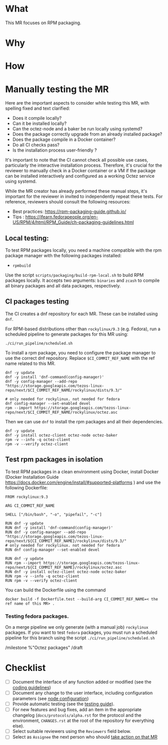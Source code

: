 <!--
Thank you for taking the time to contributing to the Tezos project!

Make sure to read our Contributing guide (https://tezos.gitlab.io/developer/contributing.html) and the Merge process description (https://tezos.gitlab.io/developer/merge_team.html). -->

# What

This MR focuses on RPM packaging.


<!-- Explain what your MR does without going into details. -->

# Why

<!-- Explain the motivation for your work. -->

# How

<!-- Explain how your MR achieves what it says it does and why it is a good way. -->
<!-- Discuss possible side-effects and other solutions you have considered. -->

# Manually testing the MR

Here are the important aspects to consider while testing this MR, with spelling
fixed and text clarified:

- Does it compile locally?
- Can it be installed locally?
- Can the octez-node and a baker be run locally using systemd?
- Does the package correctly upgrade from an already installed package?
- Does the package compile in a Docker container?
- Do all CI checks pass?
- Is the installation process user-friendly ?

It's important to note that the CI cannot check all possible use cases,
particularly the interactive installation process. Therefore, it's crucial for
the reviewer to manually check in a Docker container or a VM if the package can
be installed interactively and configured as a working Octez service using
systemd.

While the MR creator has already performed these manual steps, it's important for the
reviewer in invited to independently repeat these tests. For reference,
reviewers should consult the following resources:

- Best practices: https://rpm-packaging-guide.github.io/
- Tips : https://jfearn.fedorapeople.org/en-US/RPM/4/html/RPM_Guide/ch-packaging-guidelines.html

## Local testing:

To test RPM packages locally, you need a machine compatible with the rpm
package manager with the following packages installed:

- `rpmbuild`

Use the script `scripts/packaging/build-rpm-local.sh` to build RPM packages
locally. It accepts two arguments: `binaries` and `zcash` to compile all binary
packages and all data packages, respectively.

## CI packages testing

The CI creates a dnf repository for each MR. These can be installed using `dnf`.

For RPM-based distributions other than `rockylinux/9.3` (e.g. Fedora), run a
scheduled pipeline to generate packages for this MR using:

```
./ci/run_pipeline/scheduled.sh
```

To install a rpm package, you need to configure the package manager to use the
correct dnf repository. Replace `$CI_COMMIT_REF_NAME` with the ref name related
to this MR.

```
dnf -y update
dnf -y install 'dnf-command(config-manager)'
dnf -y config-manager --add-repo "https://storage.googleapis.com/tezos-linux-repo/next/$CI_COMMIT_REF_NAME/rockylinux/dists/9.3/"

# only needed for rockylinux. not needed for fedora
dnf config-manager --set-enabled devel
rpm --import https://storage.googleapis.com/tezos-linux-repo/next/$CI_COMMIT_REF_NAME/rockylinux/octez.asc
```

Then we can use `dnf` to install the rpm packages and all their dependencies.

```
dnf -y update
dnf -y install octez-client octez-node octez-baker
rpm -v --info -q octez-client
rpm -v --verify octez-client
```

## Test rpm packages in isolation

To test RPM packages in a clean environment using Docker, install Docker
(Docker Installation Guide
https://docs.docker.com/engine/install/#supported-platforms ) and use the
following Dockerfile:

```
FROM rockylinux:9.3

ARG CI_COMMIT_REF_NAME

SHELL ["/bin/bash", "-o", "pipefail", "-c"]

RUN dnf -y update
RUN dnf -y install 'dnf-command(config-manager)'
RUN dnf -y config-manager --add-repo "https://storage.googleapis.com/tezos-linux-repo/next/${CI_COMMIT_REF_NAME}/rockylinux/dists/9.3/"
# only needed for rockylinux. not needed for fedora
RUN dnf config-manager --set-enabled devel

RUN dnf -y update
RUN rpm --import https://storage.googleapis.com/tezos-linux-repo/next/${CI_COMMIT_REF_NAME}/rockylinux/octez.asc
RUN dnf -y install octez-client octez-node octez-baker
RUN rpm -v --info -q octez-client
RUN rpm -v --verify octez-client

```

You can build the Dockerfile using the command
```
docker build -f Dockerfile.test --build-arg CI_COMMIT_REF_NAME=< the ref name of this MR> .
```

### Testing fedora packages.

On a merge pipeline we only generate (with a manual job) `rockylinux` packages.
If you want to test `fedora` packages, you must run a scheduled pipeline for this
branch using the script `./ci/run_pipeline/scheduled.sh`

<!--
remove to assign reviewers :
/ready
/assign @Killian-Delarue @romain.nl @NicVolanschi @AurelienMonteillet @onurb
/assign_reviewer @Killian-Delarue @romain.nl @NicVolanschi @AurelienMonteillet @onurb
-->

/milestone %"Octez  packages"
/draft

<!-- Describe how reviewers and approvers can test this MR. -->

# Checklist

- [ ] Document the interface of any function added or modified (see the [coding guidelines](https://tezos.gitlab.io/developer/guidelines.html))
- [ ] Document any change to the user interface, including configuration parameters (see [node configuration](https://tezos.gitlab.io/user/node-configuration.html))
- [ ] Provide automatic testing (see the [testing guide](https://tezos.gitlab.io/developer/testing.html)).
- [ ] For new features and bug fixes, add an item in the appropriate changelog (`docs/protocols/alpha.rst` for the protocol and the environment, `CHANGES.rst` at the root of the repository for everything else).
- [ ] Select suitable reviewers using the `Reviewers` field below.
- [ ] Select as `Assignee` the next person who should [take action on that MR](https://tezos.gitlab.io/developer/contributing.html#merge-request-assignees-field)
